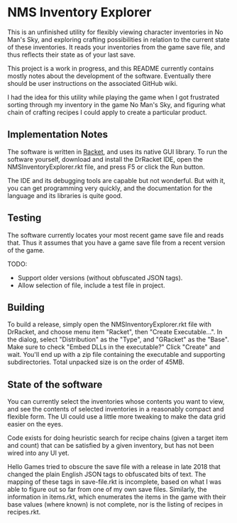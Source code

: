 # NMS Inventory Explorer

This is an unfinished utility for flexibly viewing character
inventories in No Man's Sky, and exploring crafting possibilities in
relation to the current state of these inventories. It reads your
inventories from the game save file, and thus reflects their state as
of your last save.

This project is a work in progress, and this README currently contains
mostly notes about the development of the software. Eventually there
should be user instructions on the associated GitHub wiki.

I had the idea for this utility while playing the game when I got
frustrated sorting through my inventory in the game No Man's Sky, and
figuring what chain of crafting recipes I could apply to create a
particular product.

## Implementation Notes

The software is written in [Racket], and uses its native GUI library.
To run the software yourself, download and install the DrRacket IDE,
open the NMSInventoryExplorer.rkt file, and press F5 or click the Run
button.

The IDE and its debugging tools are capable but not wonderful. But
with it, you can get programming very quickly, and the documentation
for the language and its libraries is quite good.

## Testing

The software currently locates your most recent game save file and
reads that. Thus it assumes that you have a game save file from a
recent version of the game.

TODO:
* Support older versions (without obfuscated JSON tags).
* Allow selection of file, include a test file in project.

## Building

To build a release, simply open the NMSInventoryExplorer.rkt file with
DrRacket, and choose menu item "Racket", then "Create
Executable...". In the dialog, select "Distribution" as the "Type",
and "GRacket" as the "Base".  Make sure to check "Embed DLLs in the
executable?"  Click "Create" and wait. You'll end up with a zip file
containing the executable and supporting subdirectories. Total
unpacked size is on the order of 45MB.

## State of the software

You can currently select the inventories whose contents you want to
view, and see the contents of selected inventories in a reasonably
compact and flexible form. The UI could use a little more tweaking
to make the data grid easier on the eyes.

Code exists for doing heuristic search for recipe chains (given a target 
item and count) that can be satisfied by a given inventory, but has not
been wired into any UI yet.

Hello Games tried to obscure the save file with a release in late 2018
that changed the plain English JSON tags to obfuscated bits of text.
The mapping of these tags in save-file.rkt is incomplete, based on what
I was able to figure out so far from one of my own save files.
Similarly, the information in items.rkt, which enumerates the items in
the game with their base values (where known) is not complete, nor is
the listing of recipes in recipes.rkt.

[Racket]: https://racket-lang.org/
